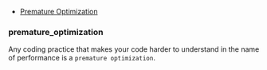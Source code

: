 * [Premature Optimization](#premature_optimization)


### premature_optimization
Any coding practice that makes your code harder to understand in the name of performance is a `premature optimization`.
